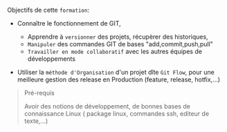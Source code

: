 
Objectifs de cette `formation`:

 - Connaître le fonctionnement de GIT, 
     * Apprendre à `versionner` des projets, récupèrer des historiques,
     * `Manipuler` des commandes GIT de bases "add,commit,push,pull"
     * `Travailler en mode collaboratif` avec les autres équipes de développements


- Utiliser la `méthode d'Organisation` d'un projet dîte `Git Flow`, pour une meilleure gestion des release en Production (feature, release, hotfix,...)

  
> Pré-requis
> 
> Avoir des notions de développement, de bonnes bases de connaissance Linux ( package linux, commandes ssh, editeur de texte,...)


